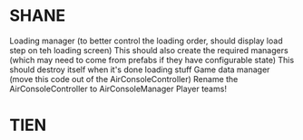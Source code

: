 SHANE
==========

Loading manager (to better control the loading order, should display load step on teh loading screen)
    This should also create the required managers (which may need to come from prefabs if they have configurable state)
    This should destroy itself when it's done loading stuff
Game data manager (move this code out of the AirConsoleController)
Rename the AirConsoleController to AirConsoleManager
Player teams!

TIEN
==========
